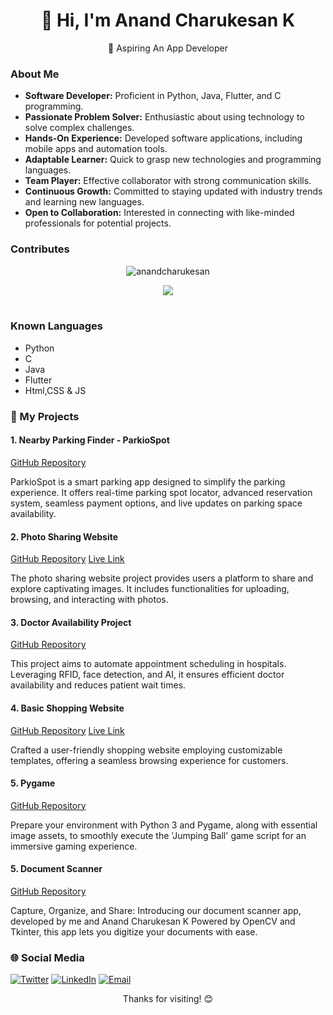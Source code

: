 <div align="center">
  <h1>👋 Hi, I'm Anand Charukesan K</h1>
  <p>🚀 Aspiring An App Developer</p>
</div>

### About Me

- **Software Developer:** Proficient in Python, Java, Flutter, and C programming.
- **Passionate Problem Solver:** Enthusiastic about using technology to solve complex challenges.
- **Hands-On Experience:** Developed software applications, including mobile apps and automation tools.
- **Adaptable Learner:** Quick to grasp new technologies and programming languages.
- **Team Player:** Effective collaborator with strong communication skills.
- **Continuous Growth:** Committed to staying updated with industry trends and learning new languages.
- **Open to Collaboration:** Interested in connecting with like-minded professionals for potential projects.

### Contributes

<div align="center">
  <p align="center"><img src="https://github-readme-streak-stats.herokuapp.com/?user=anandcharukesan&theme=algolia" alt="anandcharukesan"  /></p>

  <img  align="center"  src="https://github-readme-stats.vercel.app/api?username=anandcharukesan&theme=dark&show_icons=true&count_private=true" />
  <br></br>
</div>

### Known Languages

- Python
- C
- Java
- Flutter
- Html,CSS & JS

### 📂 My Projects

#### 1. Nearby Parking Finder - ParkioSpot
[GitHub Repository](https://github.com/dhiyanesh-cyber/car-parking.git)

ParkioSpot is a smart parking app designed to simplify the parking experience. It offers real-time parking spot locator, advanced reservation system, seamless payment options, and live updates on parking space availability.

#### 2. Photo Sharing Website
[GitHub Repository](https://github.com/anandcharukesan/photodown.git)
    [Live Link](http://photodown.rf.gd/)
  
The photo sharing website project provides users a platform to share and explore captivating images. It includes functionalities for uploading, browsing, and interacting with photos.

#### 3. Doctor Availability Project
[GitHub Repository](https://github.com/anandcharukesan/DocSpot.git)

This project aims to automate appointment scheduling in hospitals. Leveraging RFID, face detection, and AI, it ensures efficient doctor availability and reduces patient wait times.

#### 4. Basic Shopping Website
[GitHub Repository](https://github.com/anandcharukesan/shopping.git)
    [Live Link](http://shopifyy.rf.gd/)

Crafted a user-friendly shopping website employing customizable templates, offering a seamless browsing experience for customers.

#### 5. Pygame
[GitHub Repository](https://github.com/anandcharukesan/Game.git)

Prepare your environment with Python 3 and Pygame, along with essential image assets, to smoothly execute the 'Jumping Ball' game script for an immersive gaming experience.

#### 5. Document Scanner
[GitHub Repository](https://github.com/anandcharukesan/Document-Scanner.git)

Capture, Organize, and Share: Introducing our document scanner app, developed by me and Anand Charukesan K Powered by OpenCV and Tkinter, this app lets you digitize your documents with ease.



### 🌐 Social Media

[![Twitter](https://i.postimg.cc/d1tVg1cs/twitter-x-logo-42554.png)](https://twitter.com/CCharukes)
[![LinkedIn](https://img.icons8.com/color/48/000000/linkedin.png)](https://www.linkedin.com/in/anand-charukesan/)
[![Email](https://img.icons8.com/color/48/000000/gmail-new.png)](mailto:anandcharukesan004@gmail.com)

<div align="center">
  <p>Thanks for visiting! 😊</p>
</div>
